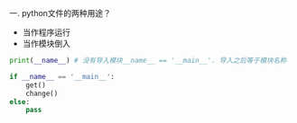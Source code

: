 一. python文件的两种用途？
- 当作程序运行
- 当作模块倒入


```python
print(__name__) # 没有导入模块__name__ == '__main__'. 导入之后等于模块名称

if __name__ == '__main__':
    get()
    change()
else:
    pass
```

